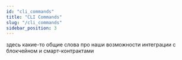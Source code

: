 ```yaml
---
id: "cli_commands"
title: "CLI Commands"
slug: "/cli_commands"
sidebar_position: 3
---
```


здесь какие-то общие слова про наши возможности интеграции с блокчейном и смарт-контрактами